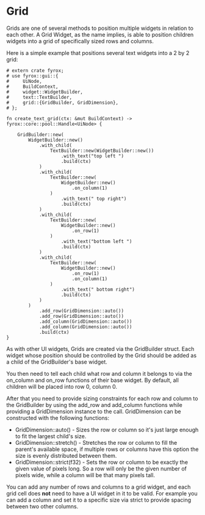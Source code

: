 # Grid

Grids are one of several methods to position multiple widgets in relation to each other. A Grid Widget, as the name 
implies, is able to position children widgets into a grid of specifically sized rows and columns. 

Here is a simple example that positions several text widgets into a 2 by 2 grid:

```rust,no_run
# extern crate fyrox;
# use fyrox::gui::{
#     UiNode,
#     BuildContext,
#     widget::WidgetBuilder,
#     text::TextBuilder,
#     grid::{GridBuilder, GridDimension},
# };

fn create_text_grid(ctx: &mut BuildContext) -> fyrox::core::pool::Handle<UiNode> {

    GridBuilder::new(
        WidgetBuilder::new()
            .with_child(
                TextBuilder::new(WidgetBuilder::new())
                    .with_text("top left ")
                    .build(ctx)
            )
            .with_child(
                TextBuilder::new(
                    WidgetBuilder::new()
                        .on_column(1)
                )
                    .with_text(" top right")
                    .build(ctx)
            )
            .with_child(
                TextBuilder::new(
                    WidgetBuilder::new()
                        .on_row(1)
                )
                    .with_text("bottom left ")
                    .build(ctx)
            )
            .with_child(
                TextBuilder::new(
                    WidgetBuilder::new()
                        .on_row(1)
                        .on_column(1)
                )
                    .with_text(" bottom right")
                    .build(ctx)
            )
        )
            .add_row(GridDimension::auto())
            .add_row(GridDimension::auto())
            .add_column(GridDimension::auto())
            .add_column(GridDimension::auto())
            .build(ctx)
}
```

As with other UI widgets, Grids are created via the GridBuilder struct. Each widget whose position should be controlled
by the Grid should be added as a child of the GridBuilder's base widget.

You then need to tell each child what row and column it belongs to via the on\_column and on\_row functions of their base
widget. By default, all children will be placed into row 0, column 0. 

After that you need to provide sizing constraints for each row and column to the GridBuilder by using the add\_row and 
add\_column functions while providing a GridDimension instance to the call. GridDimension can be constructed with the 
following functions:

* GridDimension::auto() - Sizes the row or column so it's just large enough to fit the largest child's size.
* GridDimension::stretch() - Stretches the row or column to fill the parent's available space, if multiple rows or 
columns have this option the size is evenly distributed between them.
* GridDimension::strict(f32) - Sets the row or column to be exactly the given value of pixels long. So a row will only 
be the given number of pixels wide, while a column will be that many pixels tall.

You can add any number of rows and columns to a grid widget, and each grid cell does **not** need to have a UI widget 
in it to be valid. For example you can add a column and set it to a specific size via strict to provide spacing between
two other columns.

